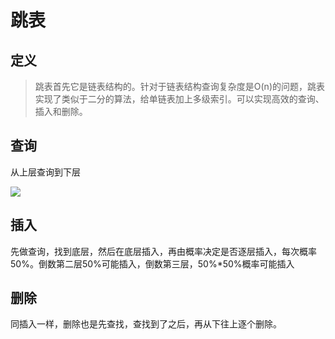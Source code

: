 # 跳表

## 定义

>  跳表首先它是链表结构的。针对于链表结构查询复杂度是O(n)的问题，跳表实现了类似于二分的算法，给单链表加上多级索引。可以实现高效的查询、插入和删除。

## 查询

从上层查询到下层

![](https://cdn.jsdelivr.net/gh/mouweng/FigureBed/img/202204191709359.png)

## 插入

先做查询，找到底层，然后在底层插入，再由概率决定是否逐层插入，每次概率50%。倒数第二层50%可能插入，倒数第三层，50%*50%概率可能插入

## 删除

同插入一样，删除也是先查找，查找到了之后，再从下往上逐个删除。